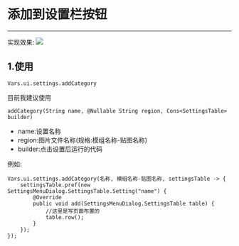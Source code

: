 # 添加到设置栏按钮
***
实现效果:
<img src="F:\Mindustry-Java模组开发\data\img\添加到设置栏按钮-效果.png"/>
## 1.使用
```text
Vars.ui.settings.addCategory
```
目前我建议使用
```text
addCategory(String name, @Nullable String region, Cons<SettingsTable> builder)
```
* name:设置名称
* region:图片文件名称(规格:模组名称-贴图名称)
* builder:点击设置后运行的代码

例如:
```text
Vars.ui.settings.addCategory(名称, 模组名称-贴图名称, settingsTable -> {
    settingsTable.pref(new SettingsMenuDialog.SettingsTable.Setting("name") {
        @Override
        public void add(SettingsMenuDialog.SettingsTable table) {
            //这里是写页面布置的
            table.row();
        }
    });
});
```


